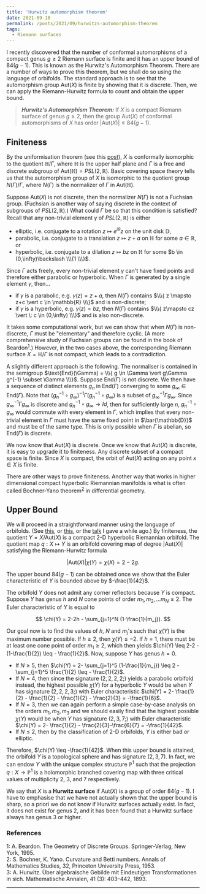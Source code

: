 ```yaml
---
title: 'Hurwitz automorphism theorem'
date: 2021-09-10
permalink: /posts/2021/09/hurwitzs-automorphism-theorem
tags:
  - Riemann surfaces
---
```


I recently discovered that the number of conformal automorphisms of a compact genus $g\geq 2$ Riemann surface is finite and it has an upper bound of $84(g-1)$. This is known as the Hurwitz's Automorphism Theorem. There are a number of ways to prove this theorem, but we shall do so using the language of orbifolds. The standard approach is to see that the automorphism group $\text{Aut}(X)$ is finite by showing that it is discrete. Then, we can apply the Riemann-Hurwitz formula to count and obtain the upper bound.

> **_Hurwitz's Automorphism Theorem:_** If $X$ is a compact Riemann surface of genus $g\geq 2$, then the group $\text{Aut}(X)$ of conformal automorphisms of $X$ has order $\vert \text{Aut}(X) \vert \leq 84(g-1)$.

## Finiteness

By the uniformisation theorem (see this [post](/posts/2020/07/classification/)), $X$ is conformally isomorphic to the quotient $\mathbb{H} / \Gamma$, where $\mathbb{H}$ is the upper half plane and $\Gamma$ is a free and discrete subgroup of $\text{Aut}(\mathbb{H}) = PSL(2,\mathbb{R})$. Basic covering space theory tells us that the automorphism group of $X$ is isomorphic to the quotient group $N(\Gamma)/\Gamma$, where $N(\Gamma)$ is the normalizer of $\Gamma$ in $\text{Aut}(\mathbb{H})$.

Suppose $\text{Aut}(X)$ is not discrete, then the normalizer $N(\Gamma)$ is not a Fuchsian group. (Fuchsian is another way of saying discrete in the context of subgroups of $PSL(2,\mathbb{R})$.) What could $\Gamma$ be so that this condition is satisfied? Recall that any non-trivial element $\gamma$ of $PSL(2,\mathbb{R})$ is either
* elliptic, i.e. conjugate to a rotation $z \mapsto e^{i\theta} z$ on the unit disk $\mathbb{D}$,
* parabolic, i.e. conjugate to a translation $z \mapsto z+a$ on $\mathbb{H}$ for some $a \in \mathbb{R}$, or
* hyperbolic, i.e. conjugate to a dilation $z \mapsto bz$ on $\mathbb{H}$ for some $b \in (0,\infty)\backslash \\\{1 \\\}$.

Since $\Gamma$ acts freely, every non-trivial element $\gamma$ can't have fixed points and therefore either parabolic or hyperbolic. When $\Gamma$ is generated by a single element $\gamma$, then...
* if $\gamma$ is a parabolic, e.g. $\gamma(z)=z+a$, then $N(\Gamma)$ contains $\\\{ z \mapsto z+c \vert c \in \mathbb{R} \\\}$ and is non-discrete;
* if $\gamma$ is a hyperbolic, e.g. $\gamma(z) =bz$, then $N(\Gamma)$ contains $\\\{ z\mapsto cz \vert \: c \in (0,\infty) \\\}$ and is also non-discrete.

It takes some computational work, but we can show that when $N(\Gamma)$ is non-discrete, $\Gamma$ must be "elementary" and therefore cyclic. (A more comprehensive study of Fuchsian groups can be found in the book of Beardon<sup>[1](#fn1)</sup>.) However, in the two cases above, the corresponding Riemann surface $X = \mathbb{H} / \Gamma$ is not compact, which leads to a contradiction.

A slightly different approach is the following. The normaliser is contained in the semigroup $\text{End}(\Gamma) = \\\{ g \in \Gamma \vert g\Gamma g^{-1} \subset \Gamma \\\}$. Suppose $\text{End}(\Gamma)$ is not discrete. We then have a sequence of distinct elements $g_n$ in $\text{End}(\Gamma)$ converging to some $g_{\infty} \in \text{End}(\Gamma)$. Note that $(g_n^{-1} \circ g_\infty)^{-1} \Gamma (g_n^{-1} \circ g_\infty)$ is a subset of $g_\infty^{-1} \Gamma g_\infty$. Since $g_\infty^{-1} \Gamma g_\infty$ is discrete and $g_n^{-1} \circ g_\infty \to Id$, then for sufficiently large $n$, $g_n^{-1} \circ g_\infty$ would commute with every element in $\Gamma$, which implies that every non-trivial element in $\Gamma$ must have the same fixed point in $\bar{\mathbb{D}}$ and must be of the same type. This is only possible when $\Gamma$ is abelian, so $\text{End}(\Gamma)$ is discrete.

We now know that $\text{Aut}(X)$ is discrete. Once we know that $\text{Aut}(X)$ is discrete, it is easy to upgrade it to finiteness. Any discrete subset of a compact space is finite. Since $X$ is compact, the orbit of $\text{Aut}(X)$ acting on any point $x \in X$ is finite.

There are other ways to prove finiteness. Another way that works in higher dimensional compact hyperbolic Riemannian manifolds is what is often called Bochner-Yano theorem<sup>[2](#fn2)</sup> in differential geometry.

## Upper Bound

We will proceed in a straightforward manner using the language of orbifolds. (See [this](/posts/2021/02/orbifolds), or [this](/posts/2021/02/classification-of-2-d-orbifolds), or the [talk](https://www.youtube.com/watch?v=AuHZgJ_k9os&t=4s) I gave a while ago.) By finiteness, the quotient $Y = X / \text{Aut}(X)$ is a compact 2-D hyperbolic Riemannian orbifold. The quotient map $q: X \mapsto Y$ is an orbifold covering map of degree $\vert \text{Aut}(X) \vert$ satisfying the Riemann-Hurwitz formula

$$
\vert \text{Aut}(X) \vert \chi(Y) = \chi(X) = 2-2g.
$$

The upper bound $84(g-1)$ can be obtained once we show that the Euler characteristic of $Y$ is bounded above by $-\frac{1}{42}$.

The orbifold $Y$ does not admit any corner reflectors because $Y$ is compact. Suppose $Y$ has genus $h$ and $N$ cone points of order $m_1, m_2, \ldots m_N \geq 2$. The Euler characteristic of $Y$ is equal to

$$
\chi(Y) = 2-2h - \sum_{j=1}^N (1-\frac{1}{m_j}).
$$

Our goal now is to find the values of $h$, $N$ and $m_j$'s such that $\chi(Y)$ is the maximum number possible. If $h\geq 2$, then $\chi(Y) \leq -2$. If $h=1$, there must be at least one cone point of order $m_1 \geq 2$, which then yields $\chi(Y) \leq 2-2 - (1-\frac{1}{2}) \leq - \frac{1}{2}$. Now, suppose $Y$ has genus $h=0$.
- If $N \geq 5$, then $\chi(Y) = 2- \sum_{j=1}^5 (1-\frac{1}{m_j}) \leq 2 - \sum_{j=1}^5 \frac{1}{2} \leq - \frac{1}{2}$.
- If $N =4$, then since the signature $(2,2,2,2;)$ yields a parabolic orbifold instead, the highest possible $\chi(Y)$ for a hyperbolic $Y$ would be when $Y$ has signature $(2,2,2,3;)$ with Euler characteristic $\chi(Y) = 2- \frac{1}{2} - \frac{1}{2} - \frac{1}{2} - \frac{2}{3} = -\frac{1}{6}$.
- If $N=3$, then we can again perform a simple case-by-case analysis on the orders $m_1, m_2, m_3$ and we should easily find that the highest possible $\chi(Y)$ would be when $Y$ has signature $(2,3,7;)$ with Euler characteristic $\chi(Y) = 2- \frac{1}{2} - \frac{2}{3}-\frac{6}{7} = -\frac{1}{42}$.
- If $N \leq 2$, then by the classification of 2-D orbifolds, $Y$ is either bad or elliptic.

Therefore, $\chi(Y) \leq -\frac{1}{42}$. When this upper bound is attained, the orbifold $Y$ is a topological sphere and has signature $(2,3,7)$. In fact, we can endow $Y$ with the unique complex structure $\mathbb{P}^1$ such that the projection $q: X\to \mathbb{P}^1$ is a holomorphic branched covering map with three critical values of multiplicity $2$, $3$, and $7$ respectively.

We say that $X$ is a **Hurwitz surface** if $\text{Aut}(X)$ is a group of order $84(g-1)$. I have to emphasise that we have not actually shown that the upper bound is sharp, so a priori we do not know if Hurwitz surfaces actually exist. In fact, it does not exist for genus $2$, and it has been found that a Hurwitz surface always has genus $3$ or higher.

### References
<a name="fn1">1</a>: A. Beardon. The Geometry of Discrete Groups. Springer-Verlag, New York, 1995.   
<a name="fn2">2</a>: S. Bochner, K. Yano. Curvature and Betti numbers. Annals of Mathematics Studies, 32, Princeton University Press, 1953.   
<a name="fn3">3</a>: A. Hurwitz. Über algebraische Gebilde mit Eindeutigen Transformationen in sich. Mathematische Annalen, 41 (3): 403–442, 1893.

------
